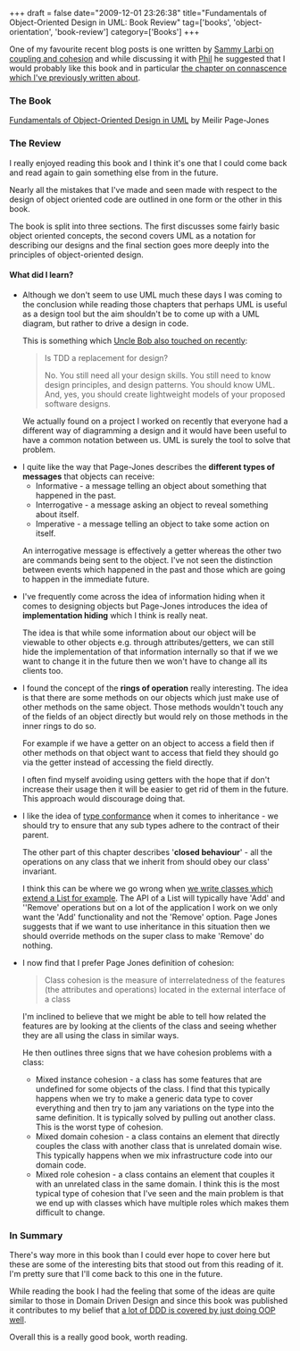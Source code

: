 +++
draft = false
date="2009-12-01 23:26:38"
title="Fundamentals of Object-Oriented Design in UML: Book Review"
tag=['books', 'object-orientation', 'book-review']
category=['Books']
+++

One of my favourite recent blog posts is one written by <a href="http://www.codeodor.com/index.cfm/2009/6/17/Strive-for-low-coupling-and-high-cohesion-What-does-that-even-mean/2902">Sammy Larbi on coupling and cohesion</a> and while discussing it with <a href="http://fragmental.tw/">Phil</a> he suggested that I would probably like this book and in particular <a href="http://www.markhneedham.com/blog/2009/10/28/coding-connascence-some-examples/">the chapter on connascence which I've previously written about</a>.

<h3>The Book</h3>

<a href="http://www.amazon.com/gp/product/020169946X?ie=UTF8&tag=marneesblo-20&linkCode=as2&camp=1789&creative=390957&creativeASIN=020169946X">Fundamentals of Object-Oriented Design in UML</a> by Meilir Page-Jones

<h3>The Review</h3>

I really enjoyed reading this book and I think it's one that I could come back and read again to gain something else from in the future.

Nearly all the mistakes that I've made and seen made with respect to the design of object oriented code are outlined in one form or the other in this book.

The book is split into three sections. The first discusses some fairly basic object oriented concepts, the second covers UML as a notation for describing our designs and the final section goes more deeply into the principles of object-oriented design.

<h4>What did I learn?</h4>

<ul>
<li>Although we don't seem to use UML much these days I was coming to the conclusion while reading those chapters that perhaps UML is useful as a design tool but the aim shouldn't be to come up with a UML diagram, but rather to drive a design in code.

This is something which <a href="http://blog.objectmentor.com/articles/2009/10/08/tdd-triage">Uncle Bob also touched on recently</a>:

<blockquote>
Is TDD a replacement for design?

No. You still need all your design skills. You still need to know design principles, and design patterns. You should know UML. And, yes, you should create lightweight models of your proposed software designs.
</blockquote>

We actually found on a project I worked on recently that everyone had a different way of diagramming a design and it would have been useful to have a common notation between us. UML is surely the tool to solve that problem.</li>
<li>I quite like the way that Page-Jones describes the <strong>different types of messages</strong> that objects can receive:

<ul><li>Informative - a message telling an object about something that happened in the past.</li>
<li>Interrogative - a message asking an object to reveal something about itself.</li>
<li>Imperative - a message telling an object to take some action on itself.</li>
</ul>

An interrogative message is effectively a getter whereas the other two are commands being sent to the object. I've not seen the distinction between events which happened in the past and those which are going to happen in the immediate future.</li>
<li>I've frequently come across the idea of information hiding when it comes to designing objects but Page-Jones introduces the idea of <strong>implementation hiding</strong> which I think is really neat.

The idea is that while some information about our object will be viewable to other objects e.g. through attributes/getters, we can still hide the implementation of that information internally so that if we we want to change it in the future then we won't have to change all its clients too.</li>
<li>I found the concept of the <strong>rings of operation</strong> really interesting.  The idea is that there are some methods on our objects which just make use of other methods on the same object. Those methods wouldn't touch any of the fields of an object directly but would rely on those methods in the inner rings to do so.

For example if we have a getter on an object to access a field then if other methods on that object want to access that field they should go via the getter instead of accessing the field directly.

I often find myself avoiding using getters with the hope that if don't increase their usage then it will be easier to get rid of them in the future. This approach would discourage doing that.</li>
<li>I like the idea of <a href="http://www.markhneedham.com/blog/2009/11/19/two-controllers-type-conformance-and-the-liskov-substitution-principle/">type conformance</a> when it comes to inheritance - we should try to ensure that any sub types adhere to the contract of their parent.

The other part of this chapter describes '<strong>closed behaviour</strong>' - all the operations on any class that we inherit from should obey our class' invariant.

I think this can be where we go wrong when <a href="http://www.markhneedham.com/blog/2009/07/24/wrapping-collections-inheritance-vs-composition/">we write classes which extend a List for example</a>. The API of a List will typically have 'Add' and ''Remove' operations but on a lot of the application I work on we only want the 'Add' functionality and not the 'Remove' option. Page Jones suggests that if we want to use inheritance in this situation then we should override methods on the super class to make 'Remove' do nothing. </li>
<li>I now find that I prefer Page Jones definition of cohesion:

<blockquote>
Class cohesion is the measure of interrelatedness of the features (the attributes and operations) located in the external interface of a class</blockquote>

I'm inclined to believe that we might be able to tell how related the features are by looking at the clients of the class and seeing whether they are all using the class in similar ways.

He then outlines three signs that we have cohesion problems with a class:

<ul>
<li>Mixed instance cohesion - a class has some features that are undefined for some objects of the class. I find that this typically happens when we try to make a generic data type to cover everything and then try to jam any variations on the type into the same definition. It is typically solved by pulling out another class. This is the worst type of cohesion.</li>
<li>Mixed domain cohesion - a class contains an element that directly couples the class with another class that is unrelated domain wise. This typically happens when we mix infrastructure code into our domain code.</li>
<li>Mixed role cohesion - a class contains an element that couples it with an unrelated class in the same domain. I think this is the most typical type of cohesion that I've seen and the main problem is that we end up with classes which have multiple roles which makes them difficult to change.</li>
</ul>
</ul>

<h3>In Summary</h3>
There's way more in this book than I could ever hope to cover here but these are some of the interesting bits that stood out from this reading of it. I'm pretty sure that I'll come back to this one in the future.

While reading the book I had the feeling that some of the ideas are quite similar to those in Domain Driven Design and since this book was published it contributes to my belief that <a href="http://www.markhneedham.com/blog/2008/09/20/similarities-between-domain-driven-design-object-oriented-programming/">a lot of DDD is covered by just doing OOP well</a>.

Overall this is a really good book, worth reading.
